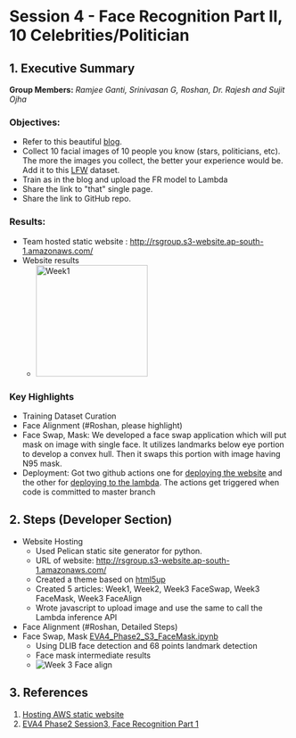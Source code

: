 # Session 4 - Face Recognition Part II, 10 Celebrities/Politician


## 1. Executive Summary
**Group Members:** *Ramjee Ganti, Srinivasan G, Roshan, Dr. Rajesh and Sujit Ojha*

### **Objectives**:

- Refer to this beautiful [blog](https://towardsdatascience.com/finetune-a-facial-recognition-classifier-to-recognize-your-face-using-pytorch-d00a639d9a79). 
- Collect 10 facial images of 10 people you know (stars, politicians, etc). The more the images you collect, the better your experience would be. Add it to this [LFW](http://vis-www.cs.umass.edu/lfw/lfw-funneled.tgz) dataset. 
- Train as in the blog and upload the FR model to Lambda
- Share the link to "that" single page. 
- Share the link to GitHub repo. 

### **Results**:
- Team hosted static website : http://rsgroup.s3-website.ap-south-1.amazonaws.com/
- Website results
    - <img src="results/week1.png" alt="Week1" height="200"/>


### **Key Highlights**
- Training Dataset Curation
- Face Alignment (#Roshan, please highlight)
- Face Swap, Mask: We developed a face swap application which will put mask on image with single face. It utilizes landmarks below eye portion to develop a convex hull. Then it swaps this portion with image having N95 mask.
- Deployment: Got two github actions one for [deploying the website](https://github.com/EVA4-RS-Group/Phase2/actions?query=workflow%3A%22Frontend+Deploy%22) and the other for [deploying to the lambda](https://github.com/gantir/eva4-2/actions?query=workflow%3A%22EVA4+Phase2+Week3%22). The actions get triggered when code is committed to master branch



## 2. Steps (Developer Section)
- Website Hosting
  - Used Pelican static site generator for python.
  - URL of website: http://rsgroup.s3-website.ap-south-1.amazonaws.com/
  - Created a theme based on [html5up](https://html5up.net/uploads/demos/phantom/)
  - Created 5 articles: Week1, Week2, Week3 FaceSwap, Week3 FaceMask, Week3 FaceAlign
  - Wrote javascript to upload image and use the same to call the Lambda inference API
- Face Alignment (#Roshan, Detailed Steps)
- Face Swap, Mask [EVA4_Phase2_S3_FaceMask.ipynb](EVA4_Phase2_S3_FaceMask.ipynb)
    - Using DLIB face detection and 68 points landmark detection
    - Face mask intermediate results
    - <img src="results/week3_face_mask_intermediate.png" alt="Week 3 Face align"/>


## 3. References

1. [Hosting AWS static website](https://docs.aws.amazon.com/AmazonS3/latest/dev/HostingWebsiteOnS3Setup.html)
2. [EVA4 Phase2 Session3, Face Recognition Part 1](https://theschoolof.ai/)
